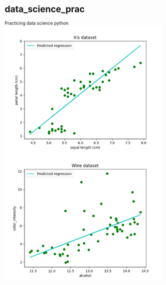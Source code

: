 # data_science_prac
Practicing data science python
![Iris](Iris_Linear_Regression.png)
![Wine](wine_Linear_Regression.png)
